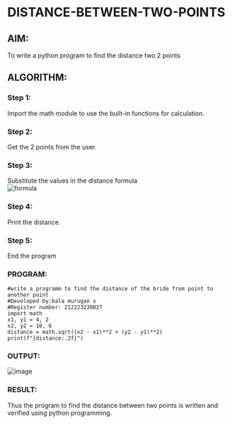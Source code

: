 # DISTANCE-BETWEEN-TWO-POINTS

## AIM:
To write a python program to find the distance two 2 points
## ALGORITHM:

### Step 1:

Import the math module to use the built-in functions for calculation.

### Step 2:

Get the 2 points from the user.

### Step 3:

Substitute the values in the distance formula <br>
![formula](/formula.JPG)

### Step 4:

Print the distance.

### Step 5:

End the program

### PROGRAM:
```
#write a programm to find the distance of the bride from point to another point
#Developed by:bala murugan s
#Register number: 212223230027
import math
x1, y1 = 4, 2
x2, y2 = 10, 6
distance = math.sqrt((x2 - x1)**2 + (y2 - y1)**2)
print(f"{distance:.2f}")
```  
### OUTPUT:
![image](https://github.com/bala23005271/DISTANCE-BETWEEN-TWO-POINTS/assets/155039753/25864368-153d-4896-8649-65627417dee7)


### RESULT:
Thus the program to find the distance between two points is written and verified using python programming.
